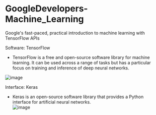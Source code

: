 # GoogleDevelopers-Machine_Learning
Google's fast-paced, practical introduction to machine learning with TensorFlow APIs

Software: TensorFlow
- TensorFlow is a free and open-source software library for machine learning. It can be used across a range of tasks but has a particular focus on training and inference of deep neural networks.

![image](https://user-images.githubusercontent.com/76621210/122167611-caae0b80-cead-11eb-9e08-28c6027bd8e8.png)

Interface: Keras
- Keras is an open-source software library that provides a Python interface for artificial neural networks.  
![image](https://user-images.githubusercontent.com/76621210/122167530-b36f1e00-cead-11eb-853e-b97e7609b083.png)
